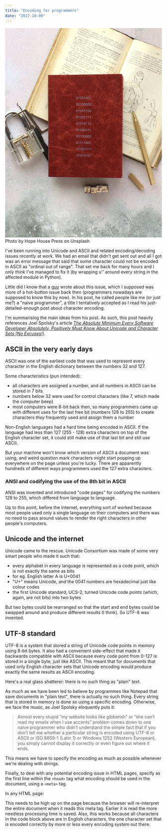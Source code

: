 ```yaml
---
title: "Encoding for programmers"
date: "2017-10-09"
---
```


![red book with 8 bit bytes carved on the cover](images/hope-house-press-390262-768x1024.jpg) Photo by Hope House Press on Unsplash

I've been running into Unicode and ASCII and related encoding/decoding issues recently at work. We had an email that didn't get sent out and all I got was an error message that said that some character could not be encoded in ASCII as "ordinal out of range". That set me back for many hours and I only _think_ I've managed to fix it (by wrapping u'' around every string in the affected module in Python).

Little did I know that a [guy](https://www.joelonsoftware.com/) wrote about this issue, which I supposed was more of a hot-button issue back then (programmers nowadays are supposed to know this by now). In his post, he called people like me (or just me?) a "naive programmer", a title I tentatively accepted as I read his just-detailed-enough post about character encoding.

I'm summarising the main ideas from his post. As such, this post heavily references Joel Spolsky's article [_The Absolute Minimum Every Software Developer Absolutely, Positively Must Know About Unicode and Character Sets (No Excuses!)_](https://www.joelonsoftware.com/2003/10/08/the-absolute-minimum-every-software-developer-absolutely-positively-must-know-about-unicode-and-character-sets-no-excuses/).

## ASCII in the very early days

ASCII was one of the earliest code that was used to represent every character in the English dictionary between the numbers 32 and 127.

Some characteristics (pun intended):

- all characters are assigned a number, and all numbers in ASCII can be stored in 7 bits
- numbers below 32 were used for control characters (like 7, which made the computer beep)
- most computers were 8-bit back then, so many programmers came up with different uses for the last free bit (numbers 128 to 255) to create characters _they_ frequently used and assign them a number

Non-English languages had a hard time being encoded in ASCII. If the language had less than 127 (255 - 128) extra characters on top of the English character set, it could still make use of that last bit and still use ASCII.

But your machine won't know which version of ASCII a document was using, and weird question mark characters might start popping up everywhere on the page unless you're lucky. There are apparently hundreds of different ways programmers used the 127 extra characters.

### ANSI and codifying the use of the 8th bit in ASCII

ANSI was invented and introduced "code pages" for codifying the numbers 128 to 255, which differed from language to language.

Up to this point, before the Internet, everything sort of worked because most people used only a single language on their computers and there was no need to pass around values to render the right characters in other people's computers.

## Unicode and the internet

Unicode came to the rescue. Unicode Consortium was made of some very smart people who made it such that:

- every alphabet in every language is represented as a code point, which is not exactly the same as bits
- for eg. English letter A is U+0041
- "U+" means Unicode, and the 0041 numbers are hexadecimal just like colour codes
- the first Unicode standard, UCS-2, turned Unicode code points (which, again, are not bits) into two bytes

But two bytes could be rearranged so that the start and end bytes could be swapped around and produce different results (I think). So UTF-8 was invented.

## UTF-8 standard

UTF-8 is a system that stored a string of Unicode code points in memory using 8-bit bytes. It also had a convenient side-effect that made it backwards compatible with ASCII because every code point from 0-127 is stored in a single byte, just like ASCII. This meant that for documents that used only English character sets that Unicode encoding would produce exactly the same results as ASCII encoding.

Here's a real glass shatterer: there is no such thing as "plain" text.

As much as we have been led to believe by programmes like Notepad that save documents in "plain text", there is actually no such thing. Every string that is stored in memory is done so using a specific encoding. Otherwise, we face the music, as Joel Spolsky eloquently puts it:

> Almost every stupid “my website looks like gibberish” or “she can’t read my emails when I use accents” problem comes down to one naive programmer who didn’t understand the simple fact that if you don’t tell me whether a particular string is encoded using UTF-8 or ASCII or ISO 8859-1 (Latin 1) or Windows 1252 (Western European), you simply cannot display it correctly or even figure out where it ends.

This means we have to specify the encoding as much as possible whenever we're dealing with strings.

Finally, to deal with any potential encoding issue in HTML pages, specify as the first line within the `<head>` tag what encoding should be used in the document, using a `<meta>` tag.

In any HTML page:

This needs to be high up on the page because the browser will re-interpret the entire document when it reads this meta tag. Earlier it is read the more needless processing time is saved. Also, this works because all characters in the code block above are in English characters, the one character set that is encoded correctly by more or less every encoding system out there.
